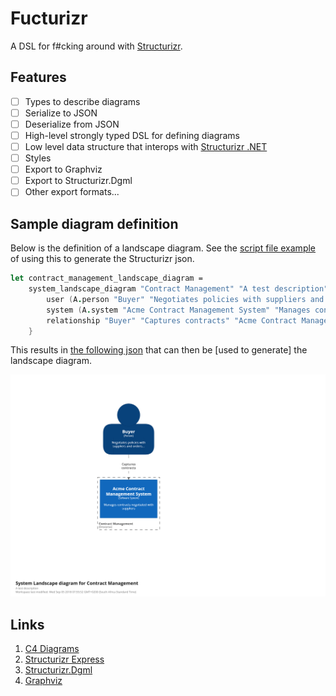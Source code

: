 # Fucturizr

A DSL for f#cking around with [Structurizr](https://c4model.com).

## Features

- [ ] Types to describe diagrams
- [ ] Serialize to JSON
- [ ] Deserialize from JSON
- [ ] High-level strongly typed DSL for defining diagrams
- [ ] Low level data structure that interops with [Structurizr .NET](https://github.com/structurizr/dotnet)
- [ ] Styles
- [ ] Export to Graphviz
- [ ] Export to Structurizr.Dgml
- [ ] Other export formats...

## Sample diagram definition

Below is the definition of a landscape diagram. See the [script file example](/examples/system-landscape.fsx) of using this to generate the Structurizr json.

```fsharp
let contract_management_landscape_diagram =
    system_landscape_diagram "Contract Management" "A test description" Size.A5_Landscape {
        user (A.person "Buyer" "Negotiates policies with suppliers and orders..." (730,230))
        system (A.system "Acme Contract Management System" "Manages contracts negotiated with suppliers" (705,830))
        relationship "Buyer" "Captures contracts" "Acme Contract Management System"
    }
```

This results in [the following json](/examples/system-landscape.json) that can then be [used to generate] the landscape diagram.

![Contract Management System Landscape Diagram](/assets/contract-management-landscape.png)

## Links

1. [C4 Diagrams](https://c4model.com/)
1. [Structurizr Express](https://structurizr.com/express)
1. [Structurizr.Dgml](https://github.com/merijndejonge/Structurizr.Dgml)
1. [Graphviz](https://graphviz.gitlab.io/)